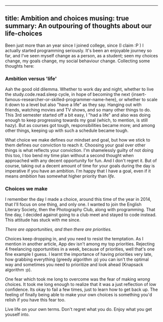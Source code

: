 ------
title: Ambition and choices
musing: true
summary: An outpouring of thoughts about our life-choices
------

Been just more than an year since I joined college, since (I claim :P ) I actually started programming seriously. It's been an enjoyable journey so far, and I've seen myself change as a person, as a student; seen my choices change, my goals change, my social behaviour change. Collecting some thoughts here:

### Ambition versus 'life'
Aah the good old dilemma. Whether to work day and night, whether to live the study.code.read.sleep cycle, in hope of becoming the next {insert-famous-researcher-or-skilled-programmer-name-here}, or whether to scale it down to a level but also "have a life" as they say. Hanging out with friends, watching movies and TV shows, and so many other things to do. This 3rd semester started off a bit easy, I "had a life" and also was doing enough to keep progressing towards my goal (which, to mention, is still hazy). But as courses got tough, responsibilities became more; and among other things, keeping up with such a schedule became tough.

What choice we make defines our mindset and goal, but how we stick to them defines our conviction to reach it. Choosing your goal over other things is what reflects your conviction. I'm shamelessly guilty of not doing this too, I too bend my time plan without a second thought when approached with any decent opportunity for fun. And I don't regret it. But of course, taking out a decent amount of time for your goals during the day is imperative if you have an ambition.  I'm happy that I have a goal, even if it means *ambition* has somewhat higher priority than *life*.

### Choices we make
I remember the day I made a choice, around this time of the year in 2014, that I'll focus on one thing, and only one. I wanted to join the English Literary Society, then the Photography Club, along with programming. That fine day, I decided against going to a club meet and stayed to code instead. This attitude has stuck with me since.

*There are opportunities, and then there are priorities.*

Choices keep dropping in, and you need to resist the temptation. As I mention in another article, App dev isn't among my top priorities. Rejecting 4 freelancing opportunities in a week, because of priorities, well that's one fine example I guess. I learnt the importance of having priorities very late, how grabbing everything (greedy algorithm :p) you can isn't the optimal way and sometimes you need to prioritize and look ahead (Knapsack algorithm :p).

One fear which took me long to overcome was the fear of making *wrong* choices. It took me long enough to realize that it was a just reflection of low confidence. Its okay to fail a few times, just to learn how to get back up. The feeling of finally being able to make your own choices is something you'd relish if you have this fear too.

Live life on your own terms. Don't regret what you do. Enjoy what you get youself into.
